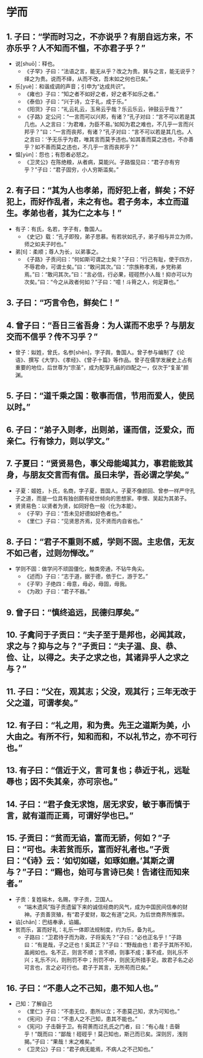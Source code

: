 # 学而

## 1. 子曰：“学而时习之，不亦说乎？有朋自远方来，不亦乐乎？人不知而不愠，不亦君子乎？”

- 说[shuō]：释也。
  - 《子罕》子曰：“法语之言，能无从乎？改之为贵。巽与之言，能无说乎？绎之为贵。说而不绎，从而不改，吾末如之何也已矣。”
- 乐[yuè]：和谐成调的声音；引申为“达成共识”。
  - 《雍也》子曰：“知之者不如好之者，好之者不如乐之者。”
  - 《泰伯》子曰：“兴于诗，立于礼，成于乐。”
  - 《阳货》子曰：“礼云礼云，玉帛云乎哉？乐云乐云，钟鼓云乎哉？”
  - 《子路》定公问：“一言而可以兴邦，有诸？”孔子对曰：“言不可以若是其几也。人之言曰：‘为君难，为臣不易。’如知为君之难也，不几乎一言而兴邦乎？”曰：“一言而丧邦，有诸？”孔子对曰：“言不可以若是其几也。人之言曰：‘予无乐乎为君，唯其言而莫予违也。’如其善而莫之违也，不亦善乎？如不善而莫之违也，不几乎一言而丧邦乎？”
- 愠[yùn]：怨也；有怨者必怒之。
  - 《卫灵公》在陈绝粮，从者病，莫能兴。子路愠见曰：“君子亦有穷乎？”子曰：“君子固穷，小人穷斯滥矣。”

## 2. 有子曰：“其为人也孝弟，而好犯上者，鲜矣；不好犯上，而好作乱者，未之有也。君子务本，本立而道生。孝弟也者，其为仁之本与！”

- 有子：有氏，名若，字子有，鲁国人。
  - 《史记》载：“孔子即殁，弟子思慕。有若状如孔子，弟子相与并立为师，师之如夫子时也。”
- 弟[tì]：柔顺；尊人为长，以弟事之。
  - 《子路》子贡问曰：“何如斯可谓之士矣？”子曰：“行己有耻，使于四方，不辱君命，可谓士矣。”曰：“敢问其次。”曰：“宗族称孝焉，乡党称弟焉。”曰：“敢问其次。”曰：“言必信，行必果，硜硜然小人哉！抑亦可以为次矣。”曰：“今之从政者何如？”子曰：“噫！斗筲之人，何足算也。”

## 3. 子曰：“巧言令色，鲜矣仁！”

## 4. 曾子曰：“吾日三省吾身：为人谋而不忠乎？与朋友交而不信乎？传不习乎？”

- 曾子：姒姓，曾氏，名参[shēn]，字子舆，鲁国人。曾子参与编制了《论语》、撰写《大学》、《孝经》、《曾子十篇》等作品。曾子在儒学发展史上占有重要的地位，后世尊为“宗圣”，成为配享孔庙的四配之一，仅次于“复圣”颜渊。

## 5. 子曰：“道千乘之国：敬事而信，节用而爱人，使民以时。”

## 6. 子曰：“弟子入则孝，出则弟，谨而信，泛爱众，而亲仁。行有馀力，则以学文。”

## 7. 子夏曰：“贤贤易色，事父母能竭其力，事君能致其身，与朋友交言而有信。虽曰未学，吾必谓之学矣。”

- 子夏：姬姓，卜氏，名商，字子夏，晋国人。子夏不像颜回、曾参一样严守孔子之道，而是一位具有独创颇有经世倾向的思想家。李悝、吴起为其弟子。
- 贤贤易色：以贤者为贤，如同好色一般（化为本能）。
  - 《子罕》子曰：“吾未见好德如好色者也。”
  - 《里仁》子曰：“见贤思齐焉，见不贤而内自省也。”

## 8. 子曰：“君子不重则不威，学则不固。主忠信，无友不如己者，过则勿惮改。”

- 学则不固：做学问不顽固僵化，触类旁通，不钻牛角尖。
  - 《述而》子曰：“志于道，据于德，依于仁，游于艺。”
  - 《子罕》子绝四：毋意，毋必，毋固，毋我。
  - 《为政》子曰：“君子不器。”

## 9. 曾子曰：“慎终追远，民德归厚矣。”

## 10. 子禽问于子贡曰：“夫子至于是邦也，必闻其政，求之与？抑与之与？”子贡曰：“夫子温、良、恭、俭、让，以得之。夫子之求之也，其诸异乎人之求之与？”

## 11. 子曰：“父在，观其志；父没，观其行；三年无改于父之道，可谓孝矣。”

## 12. 有子曰：“礼之用，和为贵。先王之道斯为美，小大由之。有所不行，知和而和，不以礼节之，亦不可行也。”

## 13. 有子曰：“信近于义，言可复也；恭近于礼，远耻辱也；因不失其亲，亦可宗也。”

## 14. 子曰：“君子食无求饱，居无求安，敏于事而慎于言，就有道而正焉，可谓好学也已。”

## 15. 子贡曰：“贫而无谄，富而无骄，何如？”子曰：“可也。未若贫而乐，富而好礼者也。”子贡曰：“《诗》云：‘如切如磋，如琢如磨。’其斯之谓与？”子曰：“赐也，始可与言诗已矣！告诸往而知来者。”

- 子贡：复姓端木，名赐，字子贡，卫国人。
  - “端木遗风”指子贡遗留下来的诚信经商的风气，成为中国民间信奉的财神。子贡善货殖，有“君子爱财，取之有道”之风，为后世商界所推崇。
- 谄[chǎn]：巴结奉承，谄媚。
- 贫而乐，富而好礼：礼乐一体即法规制度，约为乐，备为礼。
  - 子路曰：“卫君待子而为政，子将奚先？”子曰：“必也正名乎！”子路曰：“有是哉，子之迂也！奚其正？”子曰：“野哉由也！君子于其所不知，盖阙如也。名不正，则言不顺；言不顺，则事不成；事不成，则礼乐不兴；礼乐不兴，则刑罚不中；刑罚不中，则民无所措手足。故君子名之必可言也，言之必可行也。君子于其言，无所苟而已矣。”

## 16. 子曰：“不患人之不己知，患不知人也。”

- 己知：了解自己
  - 《里仁》子曰：“不患无位，患所以立；不患莫己知，求为可知也。”
  - 《宪问》子曰：“不患人之不己知，患其不能也。”
  - 《宪问》子击磬于卫。有荷蒉而过孔氏之门者，曰：“有心哉！击磬乎！”既而曰：“鄙哉！硜硜乎！莫己知也，斯己而已矣。深则厉，浅则揭。”子曰：“果哉！末之难矣。”
  - 《卫灵公》子曰：“君子病无能焉，不病人之不己知也。”

